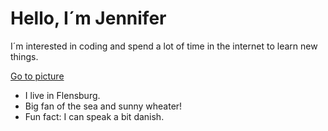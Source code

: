 # Hello, I´m Jennifer
I´m interested in coding and spend a lot of time in the internet to learn new things.

[Go to picture](https://ais.badische-zeitung.de/piece/0c/34/2b/82/204745602-w-980.jpg)

- I live in Flensburg.
- Big fan of the sea and sunny wheater!
- Fun fact: I can speak a bit danish.
